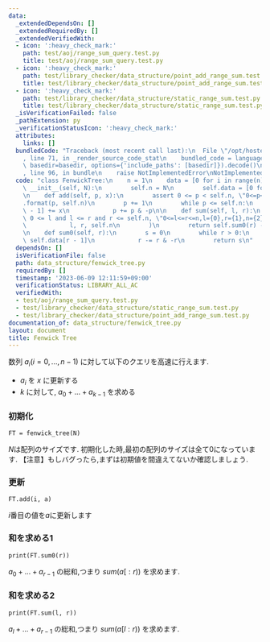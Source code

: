 ```yaml
---
data:
  _extendedDependsOn: []
  _extendedRequiredBy: []
  _extendedVerifiedWith:
  - icon: ':heavy_check_mark:'
    path: test/aoj/range_sum_query.test.py
    title: test/aoj/range_sum_query.test.py
  - icon: ':heavy_check_mark:'
    path: test/library_checker/data_structure/point_add_range_sum.test.py
    title: test/library_checker/data_structure/point_add_range_sum.test.py
  - icon: ':heavy_check_mark:'
    path: test/library_checker/data_structure/static_range_sum.test.py
    title: test/library_checker/data_structure/static_range_sum.test.py
  _isVerificationFailed: false
  _pathExtension: py
  _verificationStatusIcon: ':heavy_check_mark:'
  attributes:
    links: []
  bundledCode: "Traceback (most recent call last):\n  File \"/opt/hostedtoolcache/PyPy/3.7.13/x64/site-packages/onlinejudge_verify/documentation/build.py\"\
    , line 71, in _render_source_code_stat\n    bundled_code = language.bundle(stat.path,\
    \ basedir=basedir, options={'include_paths': [basedir]}).decode()\n  File \"/opt/hostedtoolcache/PyPy/3.7.13/x64/site-packages/onlinejudge_verify/languages/python.py\"\
    , line 96, in bundle\n    raise NotImplementedError\nNotImplementedError\n"
  code: "class FenwickTree:\n    n = 1\n    data = [0 for i in range(n)]\n\n    def\
    \ __init__(self, N):\n        self.n = N\n        self.data = [0 for i in range(N)]\n\
    \n    def add(self, p, x):\n        assert 0 <= p < self.n, \"0<=p<n,p={0},n={1}\"\
    .format(p, self.n)\n        p += 1\n        while p <= self.n:\n            self.data[p\
    \ - 1] += x\n            p += p & -p\n\n    def sum(self, l, r):\n        assert\
    \ 0 <= l and l <= r and r <= self.n, \"0<=l<=r<=n,l={0},r={1},n={2}\".format(\n\
    \            l, r, self.n\n        )\n        return self.sum0(r) - self.sum0(l)\n\
    \n    def sum0(self, r):\n        s = 0\n        while r > 0:\n            s +=\
    \ self.data[r - 1]\n            r -= r & -r\n        return s\n"
  dependsOn: []
  isVerificationFile: false
  path: data_structure/fenwick_tree.py
  requiredBy: []
  timestamp: '2023-06-09 12:11:59+09:00'
  verificationStatus: LIBRARY_ALL_AC
  verifiedWith:
  - test/aoj/range_sum_query.test.py
  - test/library_checker/data_structure/static_range_sum.test.py
  - test/library_checker/data_structure/point_add_range_sum.test.py
documentation_of: data_structure/fenwick_tree.py
layout: document
title: Fenwick Tree
---
```


数列 $a_i (i=0,...,n-1)$ に対して以下のクエリを高速に行えます.

- $a_i$ を $x$ に更新する
- $k$ に対して, $a_0+...+a_{k-1}$ を求める

### 初期化

```
FT = fenwick_tree(N)
```
$N$は配列のサイズです. 初期化した時,最初の配列のサイズは全て$0$になっています. 【注意】もしバグったら,まずは初期値を間違えてないか確認しましょう.

### 更新

```
FT.add(i, a)
```
$i$番目の値を$a$に更新します

### 和を求める1

```
print(FT.sum0(r))
```
$a_0+...+a_{r-1}$ の総和,つまり $sum(a[:r))$ を求めます.

### 和を求める2

```
print(FT.sum(l, r))
```
$a_l+...+a_{r-1}$ の総和,つまり $sum(a[l:r))$ を求めます.
